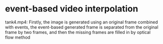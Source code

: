 # event-based video interpolation
tank4.mp4: Firstly, the image is generated using an original frame combined with events, the event-based generated frame is separated from the original frame by two frames, and then the missing frames are filled in by optical flow method
